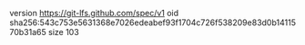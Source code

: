 version https://git-lfs.github.com/spec/v1
oid sha256:543c753e5631368e7026edeabef93f1704c726f538209e83d0b1411570b31a65
size 103

